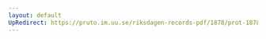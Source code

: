 ```yaml
---
layout: default
UpRedirect: https://pruto.im.uu.se/riksdagen-records-pdf/1878/prot-1878--ak--062/prot-1878--ak--062_009.pdf
---
```

